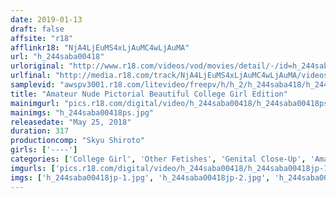 ```yaml
---
date: 2019-01-13
draft: false
affsite: "r18"
afflinkr18: "NjA4LjEuMS4xLjAuMC4wLjAuMA"
url: "h_244saba00418"
urloriginal: "http://www.r18.com/videos/vod/movies/detail/-/id=h_244saba00418"
urlfinal: "http://media.r18.com/track/NjA4LjEuMS4xLjAuMC4wLjAuMA/videos/vod/movies/detail/-/id=h_244saba00418"
samplevid: "awspv3001.r18.com/litevideo/freepv/h/h_2/h_244saba418/h_244saba418_dmb_w.mp4"
title: "Amateur Nude Pictorial Beautiful College Girl Edition"
mainimgurl: "pics.r18.com/digital/video/h_244saba00418/h_244saba00418ps.jpg"
mainimgs: "h_244saba00418ps.jpg"
releasedate: "May 25, 2018"
duration: 317
productioncomp: "Skyu Shiroto"
girls: ['----']
categories: ['College Girl', 'Other Fetishes', 'Genital Close-Up', 'Amateur', 'Dirty Talk', 'Over 4 Hours', 'Hi-Def']
imgurls: ['pics.r18.com/digital/video/h_244saba00418/h_244saba00418jp-1.jpg', 'pics.r18.com/digital/video/h_244saba00418/h_244saba00418jp-2.jpg', 'pics.r18.com/digital/video/h_244saba00418/h_244saba00418jp-3.jpg', 'pics.r18.com/digital/video/h_244saba00418/h_244saba00418jp-4.jpg', 'pics.r18.com/digital/video/h_244saba00418/h_244saba00418jp-5.jpg', 'pics.r18.com/digital/video/h_244saba00418/h_244saba00418jp-6.jpg', 'pics.r18.com/digital/video/h_244saba00418/h_244saba00418jp-7.jpg', 'pics.r18.com/digital/video/h_244saba00418/h_244saba00418jp-8.jpg', 'pics.r18.com/digital/video/h_244saba00418/h_244saba00418jp-9.jpg', 'pics.r18.com/digital/video/h_244saba00418/h_244saba00418jp-10.jpg', 'pics.r18.com/digital/video/h_244saba00418/h_244saba00418jp-11.jpg', 'pics.r18.com/digital/video/h_244saba00418/h_244saba00418jp-12.jpg', 'pics.r18.com/digital/video/h_244saba00418/h_244saba00418jp-13.jpg', 'pics.r18.com/digital/video/h_244saba00418/h_244saba00418jp-14.jpg', 'pics.r18.com/digital/video/h_244saba00418/h_244saba00418jp-15.jpg', 'pics.r18.com/digital/video/h_244saba00418/h_244saba00418jp-16.jpg', 'pics.r18.com/digital/video/h_244saba00418/h_244saba00418jp-17.jpg', 'pics.r18.com/digital/video/h_244saba00418/h_244saba00418jp-18.jpg', 'pics.r18.com/digital/video/h_244saba00418/h_244saba00418jp-19.jpg', 'pics.r18.com/digital/video/h_244saba00418/h_244saba00418jp-20.jpg']
imgs: ['h_244saba00418jp-1.jpg', 'h_244saba00418jp-2.jpg', 'h_244saba00418jp-3.jpg', 'h_244saba00418jp-4.jpg', 'h_244saba00418jp-5.jpg', 'h_244saba00418jp-6.jpg', 'h_244saba00418jp-7.jpg', 'h_244saba00418jp-8.jpg', 'h_244saba00418jp-9.jpg', 'h_244saba00418jp-10.jpg', 'h_244saba00418jp-11.jpg', 'h_244saba00418jp-12.jpg', 'h_244saba00418jp-13.jpg', 'h_244saba00418jp-14.jpg', 'h_244saba00418jp-15.jpg', 'h_244saba00418jp-16.jpg', 'h_244saba00418jp-17.jpg', 'h_244saba00418jp-18.jpg', 'h_244saba00418jp-19.jpg', 'h_244saba00418jp-20.jpg']
---
```

